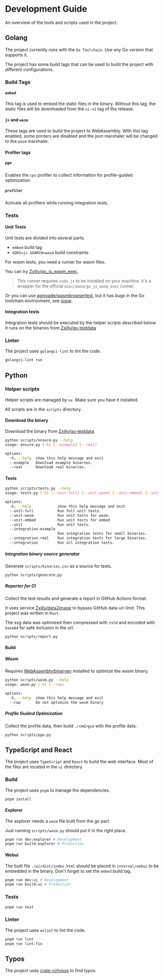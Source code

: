 # Development Guide

An overview of the tools and scripts used in the project.

## Golang

The project currently runs with the `Go Toolchain`. Use any Go version that supports it.

The project has some build tags that can be used to build the project with different configurations.

### Build Tags

#### `embed`

This tag is used to embed the static files in the binary. Without this tag, the static files will be downloaded
from the `ui-v1` tag of the release.

#### `js` and `wasm`

These tags are used to build the project to WebAssembly. With this tag enabled, some printers are disabled and the
json marshaler will be changed to the `wasm` marshaler.

#### Profiler tags

##### `pgo`

Enables the `cpu` profiler to collect information for profile-guided optimization.

##### `profiler`

Activate all profilers while running integration tests.

### Tests

#### Unit Tests

Unit tests are divided into several parts.

- `embed` build tag
- `GOOS=js GOARCH=wasm` build constraints

For wasm tests, you need a runner for wasm files.

You can try [Zxilly/go_js_wasm_exec](https://github.com/Zxilly/go_js_wasm_exec).

> This runner requires `node.js` to be installed on your machine. It's a wrapper for the official `misc/wasm/go_js_wasm_exec` runner.

Or you can use [agnivade/wasmbrowsertest](https://github.com/agnivade/wasmbrowsertest),
but it has bugs in the Go toolchain environment, see [issue](https://github.com/agnivade/wasmbrowsertest/issues/61).

#### Integration tests

Integration tests should be executed by the helper scripts described below.
It runs on the binaries from [Zxilly/go-testdata](https://github.com/Zxilly/go-testdata)

### Linter

The project uses `golangci-lint` to lint the code.

```bash
golangci-lint run
```

## Python

### Helper scripts

Helper scripts are managed by `uv`. Make sure you have it installed.

All scripts are in the `scripts` directory.

#### Download the binary

Download the binary from [Zxilly/go-testdata](https://github.com/Zxilly/go-testdata).

```bash
python scripts/ensure.py --help
usage: ensure.py [-h] [--example] [--real]

options:
  -h, --help  show this help message and exit
  --example   Download example binaries.
  --real      Download real binaries.
```

#### Tests

```bash
python scripts/tests.py --help
usage: tests.py [-h] [--unit-full] [--unit-wasm] [--unit-embed] [--unit] [--integration-example] [--integration-real] [--integration]

options:
  -h, --help            show this help message and exit
  --unit-full           Run full unit tests.
  --unit-wasm           Run unit tests for wasm.
  --unit-embed          Run unit tests for embed
  --unit                Run unit tests.
  --integration-example
                        Run integration tests for small binaries.
  --integration-real    Run integration tests for large binaries.
  --integration         Run all integration tests.
```

##### Integration binary source generator

Generate `scripts/binaries.csv` as a source for tests.

```bash
python scripts/generate.py
```

##### Reporter for CI

Collect the test results and generate a report in GitHub Actions format.

It uses service [Zxilly/data2image](https://github.com/Zxilly/data2image) to bypass
GitHub data-uri limit. This project was written in `Rust`.

The svg data was optimized then compressed with `zstd` and encoded with `base64`
for safe inclusion in the url.

```bash
python scripts/report.py
```

#### Build

##### Wasm

Requires [WebAssembly/binaryen](https://github.com/WebAssembly/binaryen) installed to optimize the wasm binary.

```bash
python scripts/wasm.py --help
usage: wasm.py [-h] [--raw]

options:
  -h, --help  show this help message and exit
  --raw       Do not optimize the wasm binary
```

##### Profile Guided Optimization

Collect the profile data, then build `./cmd/gsa` with the profile data.

```bash
python scripts/pgo.py
```

## TypeScript and React

The project uses `TypeScript` and `React` to build the web interface.
Most of the files are located in the `ui` directory.

### Build

The project uses `pnpm` to manage the dependencies.

```bash
pnpm install
```

#### Explorer

The explorer needs a `wasm` file built from the go part.

Just running `scripts/wasm.py` should put it in the right place.

```bash
pnpm run dev:explorer # Development
pnpm run build:explorer # Production
```

#### Webui

The built file `./ui/dist/index.html` should be placed in `internal/webui` to be embedded in the binary.
Don't forget to set the `embed` build tag.

```bash
pnpm run dev:ui # Development
pnpm run build:ui # Production
```

### Tests

```bash
pnpm run test
```

### Linter

The project uses `eslint` to lint the code.

```bash
pnpm run lint
pnpm run lint:fix
```

## Typos

The project uses [crate-ci/typos](https://github.com/crate-ci/typos) to find typos.


